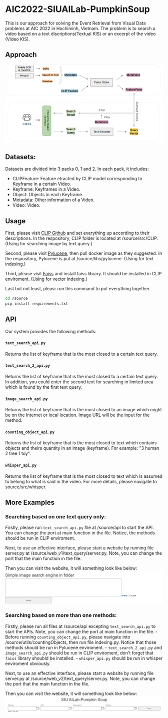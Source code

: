 # AIC2022-SIUAILab-PumpkinSoup 

This is our approach for solving the Event Retrieval from Visual Data problems at AIC 2022 in Hochiminh, Vietnam. 
The problem is to search a video based on a text discriptions(Textual KIS) or an excerpt of the video (Video KIS). 


## Approach

![Approach](approach.PNG)

## Datasets: 
Datasets are divided into 3 packs 0, 1 and 2. In each pack, it includes: 
- CLIPFeature: Feature etracted by CLIP model corresponding to Keyframe in a certain Video. 
- Keyframe: Keyframes in a Video. 
- Object: Objects in each Keyframe. 
- Metadata: Other information of a Video. 
- Video: Video. 

## Usage

First, please visit [CLIP Github](https://github.com/openai/CLIP) and set everything up according to their descriptions. In the respository, CLIP folder is located at /source/src/CLIP. 
(Using for searching image by text query.)

Second, please visit [Pylucene](https://github.com/coady/lupyne), then pull docker image as they suggested. 
In the respository, Pylucene is put at /source/libs/pylucene. 
(Using for text indexing.)

Third, please visit [Faiss](https://github.com/facebookresearch/faiss) and install faiss library. It should be installed in CLIP enviroment. 
(Using for vector indexing.)

Last but not least, pleasr run this command to put everything together. 
```bash
cd /source
pip install requirements.txt  
```
## API

Our system provides the following methods:

#### `text_search_api.py`

Returns the list of keyframe that is the most closed to a certain text query. 

#### `text_search_2_api.py`

Returns the list of keyframe that is the most closed to a certain text query. In addition, you could enter the second text for searching in limited area which is found by the first text query. 

#### `image_search_api.py`

Returns the list of keyframe that is the most closed to an image which might be on the Internet or local location. Image URL will be the input for the method. 

#### `counting_object_api.py`

Returns the list of keyframe that is the most closed to text which contains objects and theirs quantity in an image (keyframe). For example: "3 human 2 tree 1 toy". 

#### `whisper_api.py`

Returns the list of keyframe that is the most closed to text which is assumed to belong to what is said in the video. For more details, please navigate to  source/src/whisper. 

## More Examples

### Searching based on one text query only: 
Firstly, please run `text_search_api.py` file at /source/api to start the API. You can change the port at main function in the file. Notice, the methods should be run in CLIP enviroment. 

Next, to use an effective interface, please start a website by running file server.py at /source/web_v1/text_query/server.py. Note, you can change the port that the main function in the file. 

Then you can visit the website, it will something look like below:
![Only Text Searching](web_v1.PNG)
### Searching based on more than one methods: 
Firstly, please run all files at /source/api excepting `text_search_api.py` to start the APIs. Note, you can change the port at main function in the file. 
    - Before running `counting_object_api.py`, please navigate into /source/utils/countingObjects, then run file indexing.py. Notice that those methods should be run in Pylucene enviroment. 
    - `text_search_2_api.py` and `image_search_api.py` should be run in CLIP enviroment, don't forget that `faiss` library shoubld be installed. 
    - `whisper_api.py` should be run in whisper enviroment obviously. 

Next, to use an effective interface, please start a website by running file server.py at /source/web_v2/text_query/server.py. Note, you can change the port that the main function in the file. 

Then you can visit the website, it will something look like below:
![Combining Searching](web_v2.PNG)

